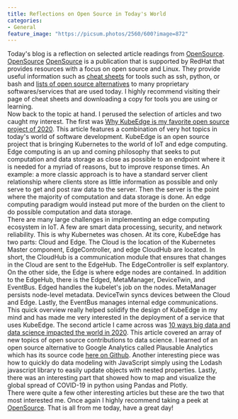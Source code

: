 ```yaml
---
title: Reflections on Open Source in Today's World
categories:
- General
feature_image: "https://picsum.photos/2560/600?image=872"
---
```


Today's blog is a reflection on selected article readings from [OpenSource](https://opensource.com). [OpenSource](https://opensource.com) [OpenSource](https://opensource.com) is a publication that is supported by RedHat that provides resources with a focus on open source and Linux. They provide useful information such as [cheat sheets](https://opensource.com/downloads/cheat-sheets) for tools such as ssh, python, or bash and [lists of open source alternatives](https://opensource.com/alternatives) to many proprietary softwares/services that are used today. I highly recommend visiting their page of cheat sheets and downloading a copy for tools you are using or learning.   
Now back to the topic at hand. I perused the selection of articles and two caught my interest. The first was [Why KubeEdge is my favorite open source project of 2020](https://opensource.com/article/21/1/kubeedge). This article features a combination of very hot topics in today's world of software development. KubeEdge is an open source project that is bringing Kubernetes to the world of IoT and edge computing. Edge computing is an up and coming philosophy that seeks to put computation and data storage as close as possible to an endpoint where it is needed for a myriad of reasons, but to improve response times. An example: a more classic approach is to have a standard server client relationship where clients store as little information as possible and only serve to get and post raw data to the server. Then the server is the point where the majority of computation and data storage is done. An edge computing paradigm would instead put more of the burden on the client to do possible computation and data storage.  
There are many large challenges in implementing an edge computing ecosystem in IoT. A few are smart data processing, security, and network reliability. This is why Kubernetes was chosen. At its core, KubeEdge has two parts: Cloud and Edge. The Cloud is the location of the Kubernetes Master component, EdgeController, and edge CloudHub are located. In short, the CloudHub is a communication module that ensures that changes in the Cloud are sent to the EdgeHub. The EdgeController is self explantory. On the other side, the Edge is where edge nodes are contained. In addition to the EdgeHub, there is the Edged, MetaManager, DeviceTwin, and EventBus. Edged handles the kubelet's job on the nodes. MetaManager persists node-level metadata. DeviceTwin syncs devices between the Cloud and Edge. Lastly, the EventBus manages internal edge communications. This quick overview really helped solidify the design of KubeEdge in my mind and has made me very interested in the deployment of a service that uses KubeEdge.
The second article I came across was [10 ways big data and data science impacted the world in 2020](https://opensource.com/article/21/1/big-data). This article covered an array of new topics of open source contributions to data science. I learned of an open source alternative to Google Analytics called Plausable Analytics which has its source code [here on Github](https://github.com/plausible/analytics). Another interesting piece was how to quickly do data modeling with JavaScript simply using the Lodash javascript library to easily update objects with nested properties. Lastly, there was an interesting part that showed how to map and visualize the global spread of COVID-19 in python using Pandas and Plotly.  
There were quite a few other interesting articles but these are the two that most interested me. Once again I highly recommend taking a peek at [OpenSource](https://opensource.com). That is all from me today, have a great day!